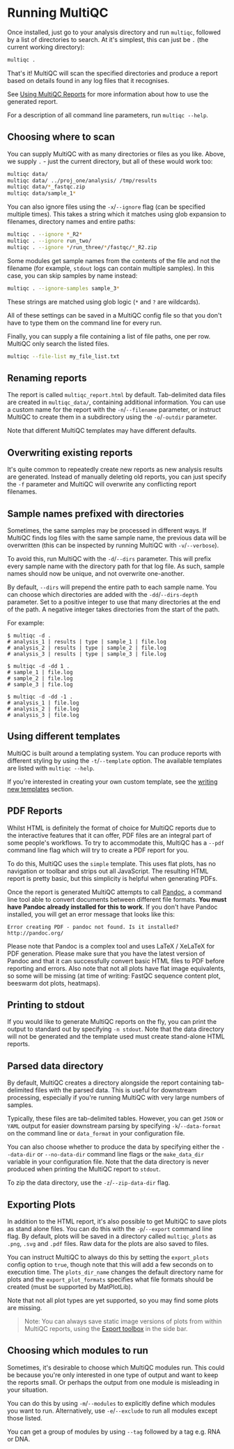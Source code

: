 # Running MultiQC

Once installed, just go to your analysis directory and run `multiqc`, followed
by a list of directories to search. At it's simplest, this can just be `.`
(the current working directory):

```bash
multiqc .
```

That's it! MultiQC will scan the specified directories and produce a report
based on details found in any log files that it recognises.

See [Using MultiQC Reports](http://multiqc.info/docs/#using-multiqc-reports) for more information about how
to use the generated report.

For a description of all command line parameters, run `multiqc --help`.

## Choosing where to scan

You can supply MultiQC with as many directories or files as you like. Above,
we supply `.` - just the current directory, but all of these would work too:

```bash
multiqc data/
multiqc data/ ../proj_one/analysis/ /tmp/results
multiqc data/*_fastqc.zip
multiqc data/sample_1*
```

You can also ignore files using the `-x`/`--ignore` flag (can be specified multiple
times). This takes a string which it matches using glob expansion to filenames,
directory names and entire paths:

```bash
multiqc . --ignore *_R2*
multiqc . --ignore run_two/
multiqc . --ignore */run_three/*/fastqc/*_R2.zip
```

Some modules get sample names from the contents of the file and not the filename
(for example, `stdout` logs can contain multiple samples). In this case, you can
skip samples by name instead:

```bash
multiqc . --ignore-samples sample_3*
```

These strings are matched using glob logic (`*` and `?` are wildcards).

All of these settings can be saved in a MultiQC config file so that you don't have
to type them on the command line for every run.

Finally, you can supply a file containing a list of file paths, one per row.
MultiQC only search the listed files.

```bash
multiqc --file-list my_file_list.txt
```

## Renaming reports

The report is called `multiqc_report.html` by default. Tab-delimited data files
are created in `multiqc_data/`, containing additional information.
You can use a custom name for the report with the `-n`/`--filename` parameter, or instruct
MultiQC to create them in a subdirectory using the `-o`/`-outdir` parameter.

Note that different MultiQC templates may have different defaults.

## Overwriting existing reports

It's quite common to repeatedly create new reports as new analysis results
are generated. Instead of manually deleting old reports, you can just specify
the `-f` parameter and MultiQC will overwrite any conflicting report filenames.

## Sample names prefixed with directories

Sometimes, the same samples may be processed in different ways. If MultiQC
finds log files with the same sample name, the previous data will be overwritten
(this can be inspected by running MultiQC with `-v`/`--verbose`).

To avoid this, run MultiQC with the `-d`/`--dirs` parameter. This will prefix every
sample name with the directory path for that log file. As such, sample names should
now be unique, and not overwrite one-another.

By default, `--dirs` will prepend the entire path to each sample name. You can choose
which directories are added with the `-dd`/`--dirs-depth` parameter. Set to a positive
integer to use that many directories at the end of the path. A negative integer takes
directories from the start of the path.

For example:

```
$ multiqc -d .
# analysis_1 | results | type | sample_1 | file.log
# analysis_2 | results | type | sample_2 | file.log
# analysis_3 | results | type | sample_3 | file.log

$ multiqc -d -dd 1 .
# sample_1 | file.log
# sample_2 | file.log
# sample_3 | file.log

$ multiqc -d -dd -1 .
# analysis_1 | file.log
# analysis_2 | file.log
# analysis_3 | file.log
```

## Using different templates

MultiQC is built around a templating system. You can produce reports with
different styling by using the `-t`/`--template` option. The available templates
are listed with `multiqc --help`.

If you're interested in creating your own custom template, see the
[writing new templates](http://multiqc.info/docs/#writing-new-templates) section.

## PDF Reports

Whilst HTML is definitely the format of choice for MultiQC reports due to
the interactive features that it can offer, PDF files are an integral part
of some people's workflows. To try to accommodate this, MultiQC has a
`--pdf` command line flag which will try to create a PDF report for you.

To do this, MultiQC uses the `simple` template. This uses flat plots,
has no navigation or toolbar and strips out all JavaScript. The resulting
HTML report is pretty basic, but this simplicity is helpful when generating
PDFs.

Once the report is generated MultiQC attempts to call [Pandoc](http://pandoc.org/),
a command line tool able to convert documents between different file formats.
**You must have Pandoc already installed for this to work**. If you don't have
Pandoc installed, you will get an error message that looks like this:

```
Error creating PDF - pandoc not found. Is it installed? http://pandoc.org/
```

Please note that Pandoc is a complex tool and uses LaTeX / XeLaTeX for PDF
generation. Please make sure that you have the latest version of Pandoc and
that it can successfully convert basic HTML files to PDF before reporting
and errors. Also note that not all plots have flat image equivalents, so
some will be missing (at time of writing: FastQC sequence content plot,
beeswarm dot plots, heatmaps).

## Printing to stdout

If you would like to generate MultiQC reports on the fly, you can print the
output to standard out by specifying `-n stdout`. Note that the data directory
will not be generated and the template used must create stand-alone HTML reports.

## Parsed data directory

By default, MultiQC creates a directory alongside the report containing
tab-delimited files with the parsed data. This is useful for downstream
processing, especially if you're running MultiQC with very large numbers
of samples.

Typically, these files are tab-delimited tables. However, you can get `JSON`
or `YAML` output for easier downstream parsing by specifying `-k`/`--data-format`
on the command line or `data_format` in your configuration file.

You can also choose whether to produce the data by specifying either the
`--data-dir` or `--no-data-dir` command line flags or the `make_data_dir`
variable in your configuration file. Note that the data directory
is never produced when printing the MultiQC report to `stdout`.

To zip the data directory, use the `-z`/`--zip-data-dir` flag.

## Exporting Plots

In addition to the HTML report, it's also possible to get MultiQC to save
plots as stand alone files. You can do this with the `-p`/`--export` command
line flag. By default, plots will be saved in a directory called `multiqc_plots`
as `.png`, `.svg` and `.pdf` files. Raw data for the plots are also saved to files.

You can instruct MultiQC to always do this by setting the `export_plots` config
option to `true`, though note that this will add a few seconds on to execution time.
The `plots_dir_name` changes the default directory name for plots and the
`export_plot_formats` specifies what file formats should be created (must be
supported by MatPlotLib).

Note that not all plot types are yet supported, so you may find some plots are
missing.

> Note: You can always save static image versions of plots from within
> MultiQC reports, using the [Export toolbox](http://multiqc.info/docs/#export) in the side bar.

## Choosing which modules to run

Sometimes, it's desirable to choose which MultiQC modules run. This could be
because you're only interested in one type of output and want to keep the
reports small. Or perhaps the output from one module is misleading in your
situation.

You can do this by using `-m`/`--modules` to explicitly define which modules
you want to run. Alternatively, use `-e`/`--exclude` to run all modules
except those listed.

You can get a group of modules by using `--tag` followed by a tag e.g. RNA or DNA.
